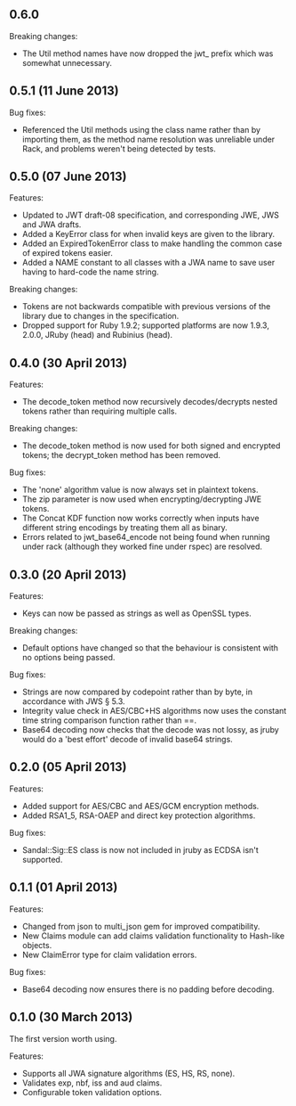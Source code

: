 ## 0.6.0

Breaking changes:

- The Util method names have now dropped the jwt_ prefix which was somewhat unnecessary.

## 0.5.1 (11 June 2013)

Bug fixes:

- Referenced the Util methods using the class name rather than by importing them, as the method name resolution was unreliable under Rack, and problems weren't being detected by tests.

## 0.5.0 (07 June 2013)

Features:

- Updated to JWT draft-08 specification, and corresponding JWE, JWS and JWA drafts.
- Added a KeyError class for when invalid keys are given to the library.
- Added an ExpiredTokenError class to make handling the common case of expired tokens easier.
- Added a NAME constant to all classes with a JWA name to save user having to hard-code the name string.

Breaking changes:

- Tokens are not backwards compatible with previous versions of the library due to changes in the specification.
- Dropped support for Ruby 1.9.2; supported platforms are now 1.9.3, 2.0.0, JRuby (head) and Rubinius (head).

## 0.4.0 (30 April 2013)

Features:

- The decode_token method now recursively decodes/decrypts nested tokens rather than requiring multiple calls.

Breaking changes:

- The decode_token method is now used for both signed and encrypted tokens; the decrypt_token method has been removed.

Bug fixes:

- The 'none' algorithm value is now always set in plaintext tokens.
- The zip parameter is now used when encrypting/decrypting JWE tokens.
- The Concat KDF function now works correctly when inputs have different string encodings by treating them all as binary.
- Errors related to jwt_base64_encode not being found when running under rack (although they worked fine under rspec) are resolved.

## 0.3.0 (20 April 2013)

Features:

- Keys can now be passed as strings as well as OpenSSL types.

Breaking changes:

- Default options have changed so that the behaviour is consistent with no options being passed.

Bug fixes:

- Strings are now compared by codepoint rather than by byte, in accordance with JWS § 5.3.
- Integrity value check in AES/CBC+HS algorithms now uses the constant time string comparison function rather than ==.
- Base64 decoding now checks that the decode was not lossy, as jruby would do a 'best effort' decode of invalid base64 strings.

## 0.2.0 (05 April 2013)

Features:

- Added support for AES/CBC and AES/GCM encryption methods.
- Added RSA1_5, RSA-OAEP and direct key protection algorithms.

Bug fixes:

- Sandal::Sig::ES class is now not included in jruby as ECDSA isn't supported.

## 0.1.1 (01 April 2013)

Features:

- Changed from json to multi_json gem for improved compatibility.
- New Claims module can add claims validation functionality to Hash-like objects.
- New ClaimError type for claim validation errors.

Bug fixes:

- Base64 decoding now ensures there is no padding before decoding.

## 0.1.0 (30 March 2013)

The first version worth using.

Features:

- Supports all JWA signature algorithms (ES, HS, RS, none).
- Validates exp, nbf, iss and aud claims.
- Configurable token validation options.